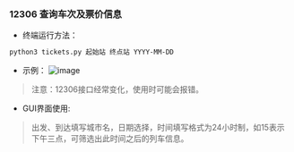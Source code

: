 ### 12306 查询车次及票价信息
- 终端运行方法：
```bash
python3 tickets.py 起始站 终点站 YYYY-MM-DD
```
- 示例：
![image](https://s2.ax1x.com/2019/01/04/FTcMMn.png)

> 注意：12306接口经常变化，使用时可能会报错。

- GUI界面使用:
> 出发、到达填写城市名，日期选择，时间填写格式为24小时制，如15表示下午三点，可筛选出此时间之后的列车信息。